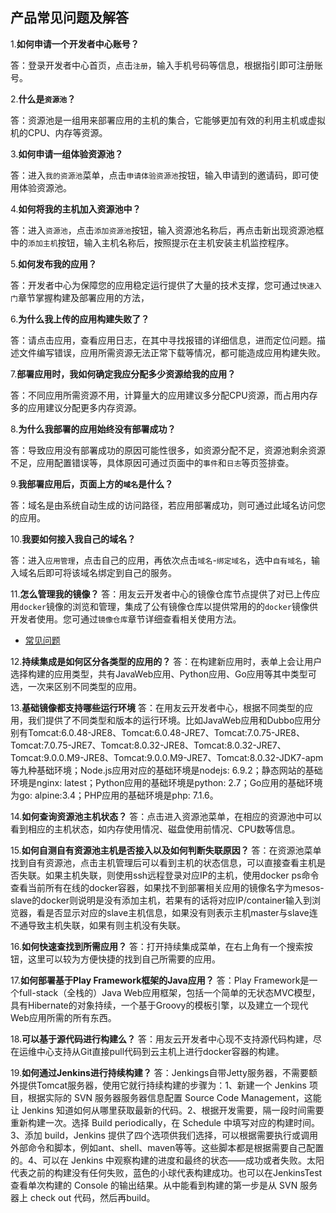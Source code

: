 ## 产品常见问题及解答

1.**如何申请一个开发者中心账号？**

答：登录开发者中心首页，点击```注册```，输入手机号码等信息，根据指引即可注册账号。

2.**什么是```资源池```？**

答：资源池是一组用来部署应用的主机的集合，它能够更加有效的利用主机或虚拟机的CPU、内存等资源。

3.**如何申请一组体验资源池？**

答：进入```我的资源池```菜单，点击```申请体验资源池```按钮，输入申请到的邀请码，即可使用体验资源池。

4.**如何将我的主机加入资源池中？**

答：进入```资源池```，点击```添加资源池```按钮，输入资源池名称后，再点击新出现资源池框中的```添加主机```按钮，输入主机名称后，按照提示在主机安装主机监控程序。

5.**如何发布我的应用？**

答：开发者中心为保障您的应用稳定运行提供了大量的技术支撑，您可通过```快速入门```章节掌握构建及部署应用的方法，

6.**为什么我上传的应用构建失败了？**

答：请点击应用，查看应用日志，在其中寻找报错的详细信息，进而定位问题。描述文件编写错误，应用所需资源无法正常下载等情况，都可能造成应用构建失败。

7.**部署应用时，我如何确定我应分配多少资源给我的应用？**

答：不同应用所需资源不用，计算量大的应用建议多分配CPU资源，而占用内存多的应用建议分配更多内存资源。

8.**为什么我部署的应用始终没有部署成功？**

答：导致应用没有部署成功的原因可能性很多，如资源分配不足，资源池剩余资源不足，应用配置错误等，具体原因可通过页面中的```事件```和```日志```等页签排查。

9.**我部署应用后，页面上方的```域名```是什么？**

答：域名是由系统自动生成的访问路径，若应用部署成功，则可通过此域名访问您的应用。

10.**我要如何接入我自己的域名？**

答：进入```应用管理```，点击自己的应用，再依次点击```域名```-```绑定域名```，选中```自有域名```，输入域名后即可将该域名绑定到自己的服务。

11.**怎么管理我的镜像？**
答：用友云开发者中心的镜像仓库节点提供了对已上传应用```docker```镜像的浏览和管理，集成了公有镜像仓库以提供常用的的```docker```镜像供开发者使用。您可通过```镜像仓库```章节详细查看相关使用方法。
 * [常见问题](articles/cloud/4-/question.md)

12.**持续集成是如何区分各类型的应用的？**
答：在构建新应用时，表单上会让用户选择构建的应用类型，共有JavaWeb应用、Python应用、Go应用等其中类型可选，一次来区别不同类型的应用。

13.**基础镜像都支持哪些运行环境**
答：在用友云开发者中心，根据不同类型的应用，我们提供了不同类型和版本的运行环境。比如JavaWeb应用和Dubbo应用分别有Tomcat:6.0.48-JRE8、Tomcat:6.0.48-JRE7、Tomcat:7.0.75-JRE8、Tomcat:7.0.75-JRE7、Tomcat:8.0.32-JRE8、Tomcat:8.0.32-JRE7、Tomcat:9.0.0.M9-JRE8、Tomcat:9.0.0.M9-JRE7、Tomcat:8.0.32-JDK7-apm等九种基础环境；Node.js应用对应的基础环境是nodejs: 6.9.2；静态网站的基础环境是nginx: latest；Python应用的基础环境是python: 2.7；Go应用的基础环境为go: alpine:3.4；PHP应用的基础环境是php: 7.1.6。

14.**如何查询资源池主机状态？**
答：点击进入资源池菜单，在相应的资源池中可以看到相应的主机状态，如内存使用情况、磁盘使用前情况、CPU数等信息。

15.**如何自测自有资源池主机是否接入以及如何判断失联原因？**
答：在资源池菜单找到自有资源池，点击主机管理后可以看到主机的状态信息，可以直接查看主机是否失联。如果主机失联，则使用ssh远程登录对应IP的主机，使用docker ps命令查看当前所有在线的docker容器，如果找不到部署相关应用的镜像名字为mesos-slave的docker则说明是没有添加主机，若果有的话将对应IP/container输入到浏览器，看是否显示对应的slave主机信息，如果没有则表示主机master与slave连不通导致主机失联，如果有则主机没有失联。

16.**如何快速查找到所需应用？**
答：打开持续集成菜单，在右上角有一个搜索按钮，这里可以较为方便快捷的找到自己所需要的应用。

17.**如何部署基于Play Framework框架的Java应用？**
答：Play Framework是一个full-stack（全栈的）Java Web应用框架，包括一个简单的无状态MVC模型，具有Hibernate的对象持续，一个基于Groovy的模板引擎，以及建立一个现代Web应用所需的所有东西。

18.**可以基于源代码进行构建么？**
答：用友云开发者中心现不支持源代码构建，尽在运维中心支持从Git直接pull代码到云主机上进行docker容器的构建。

19.**如何通过Jenkins进行持续构建？**
答：Jenkings自带Jetty服务器，不需要额外提供Tomcat服务器，使用它就行持续构建的步骤为：1、新建一个 Jenkins 项目，根据实际的 SVN 服务器服务器信息配置 Source Code Management，这能让 Jenkins 知道如何从哪里获取最新的代码。2、根据开发需要，隔一段时间需要重新构建一次。选择 Build periodically，在 Schedule 中填写对应的构建时间。3、添加 build，Jenkins 提供了四个选项供我们选择，可以根据需要执行或调用外部命令和脚本，例如ant、shell、maven等等。这些脚本都是根据需要自己配置的。4、可以在 Jenkins 中观察构建的进度和最终的状态——成功或者失败。太阳代表之前的构建没有任何失败，蓝色的小球代表构建成功。也可以在JenkinsTest 查看单次构建的 Console 的输出结果。从中能看到构建的第一步是从 SVN 服务器上 check out 代码，然后再build。


